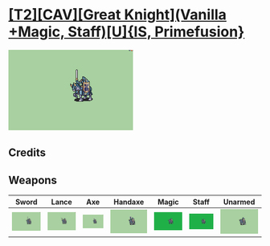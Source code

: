 # [\[T2\]\[CAV\]\[Great Knight\]\(Vanilla +Magic, Staff\)\[U\]{IS, Primefusion}](../%5BT2%5D%5BCAV%5D%5BGreat%20Knight%5D(Vanilla%20+Magic,%20Staff)%5BU%5D%7BIS,%20Primefusion%7D)

<img src="./1.%20Sword/Sword_000.png" alt="[T2][CAV][Great Knight](Vanilla +Magic, Staff)[U]{IS, Primefusion} standing" />

## Credits



## Weapons


|Sword |Lance |Axe |Handaxe |Magic |Staff |Unarmed |
|  :---: | :---: | :---: | :---: | :---: | :---: | :---: |
| <img alt="Sword animation" src="./1.%20Sword/Sword.gif" /> | <img alt="Lance animation" src="./2.%20Lance/Lance.gif" /> | <img alt="Axe animation" src="./3.%20Axe/Axe.gif" /> | <img alt="Handaxe animation" src="./4.%20Handaxe/Handaxe.gif" /> | <img alt="Magic animation" src="./6.%20Magic%20%7BPrimefusion%7D/Magic.gif" /> | <img alt="Staff animation" src="./7.%20Staff%20%7BPrimefusion%7D/Staff.gif" /> | <img alt="Unarmed animation" src="./8.%20Unarmed/Unarmed.gif" /> |
